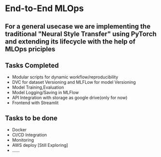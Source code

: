 # End-to-End MLOps

## For a general usecase we are implementing the traditional "Neural Style Transfer" using PyTorch and extending its lifecycle with the help of MLOps priciples

## Tasks Completed

- Modular scripts for dynamic workflow/reproducibility
- DVC for dataset Versioning and MLFLow for model Versioning
- Model Training,Evaluation
- Model Logging/Saving in MLFlow
- API Integration with storage as google drive(only for now)
- Frontend with Streamlit

## Tasks to be done

- Docker
- CI/CD Integration
- Monitoring
- AWS deploy [Still Exploring]
- ......
